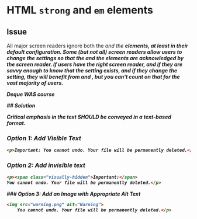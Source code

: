 # HTML `strong` and `em` elements

## Issue

All major screen readers ignore both the <em> and the <strong> elements, at least in their default configuration. Some (but not all) screen readers allow users to change the settings so that the <em> and the <strong> elements are acknowledged by the screen reader. If users have the right screen reader, and if they are savvy enough to know that the setting exists, and if they change the setting, they will benefit from <em> and <strong>, but you can't count on that for the vast majority of users.

Deque WAS course

## Solution

Critical emphasis in the text SHOULD be conveyed in a text-based format.

### Option 1: Add Visible Text

```html
<p>Important: You cannot undo. Your file will be permanently deleted.</p>
```

### Option 2: Add invisible text

```html
<p><span class="visually-hidden">Important:</span>
You cannot undo. Your file will be permanently deleted.</p>
```

### Option 3: Add an Image with Appropriate Alt Text

```html
<img src="warning.png" alt="Warning"> 
    You cannot undo. Your file will be permanently deleted.</p>
```